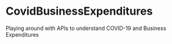 # CovidBusinessExpenditures
Playing around with APIs to understand COVID-19 and Business Expenditures 
